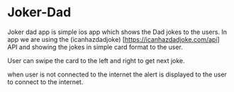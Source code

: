 # Joker-Dad

Joker dad app is simple ios app which shows the Dad jokes to the users. In app we are using the (icanhazdadjoke) [https://icanhazdadjoke.com/api] API and showing the jokes in simple card format to the user.

User can swipe the card to the left and right to get next joke.

when user is not connected to the internet the alert is displayed to the user to connect to the internet.
